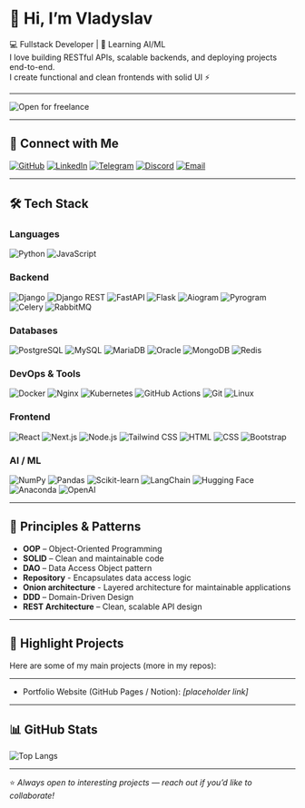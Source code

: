 # 👋 Hi, I’m Vladyslav

💻 Fullstack Developer | 🚀 Learning AI/ML  
I love building RESTful APIs, scalable backends, and deploying projects end-to-end.  
I create functional and clean frontends with solid UI ⚡

---

![Open for freelance](https://img.shields.io/badge/Status-Open%20for%20freelance-brightgreen?style=flat-square)

---

## 🔗 Connect with Me
[![GitHub](https://img.shields.io/badge/GitHub-181717?style=for-the-badge&logo=github)](https://github.com/vladyslav-yarko)
[![LinkedIn](https://img.shields.io/badge/-LinkedIn-0A66C2?style=for-the-badge&logo=linkedin&logoColor=white)](https://www.linkedin.com/in/vladyslav-yarko/)
[![Telegram](https://img.shields.io/badge/Telegram-0088CC?style=for-the-badge&logo=telegram&logoColor=white)](https://t.me/Vladyslav_Yarko)
[![Discord](https://img.shields.io/badge/Discord-5865F2?style=for-the-badge&logo=discord&logoColor=white)](https://discordapp.com/users/vladyslav_yarko)
[![Email](https://img.shields.io/badge/Email-D14836?style=for-the-badge&logo=gmail&logoColor=white)](mailto:vladislavv44444@gmail.com)

---

## 🛠 Tech Stack

### **Languages**
![Python](https://img.shields.io/badge/Python-3776AB?style=flat-square&logo=python&logoColor=white)
![JavaScript](https://img.shields.io/badge/JavaScript-F7DF1E?style=flat-square&logo=javascript&logoColor=black)

### **Backend**
![Django](https://img.shields.io/badge/Django-092E20?style=flat-square&logo=django)
![Django REST](https://img.shields.io/badge/DRF-FF1709?style=flat-square&logo=django&logoColor=white)
![FastAPI](https://img.shields.io/badge/FastAPI-005571?style=flat-square&logo=fastapi&logoColor=white)
![Flask](https://img.shields.io/badge/Flask-000000?style=flat-square&logo=flask)
![Aiogram](https://img.shields.io/badge/Aiogram-2C2D72?style=flat-square&logo=telegram)
![Pyrogram](https://img.shields.io/badge/Pyrogram-008080?style=flat-square&logo=python&logoColor=white)
![Celery](https://img.shields.io/badge/Celery-37814A?style=flat-square&logo=celery)
![RabbitMQ](https://img.shields.io/badge/RabbitMQ-FF6600?style=flat-square&logo=rabbitmq&logoColor=white)

### **Databases**
![PostgreSQL](https://img.shields.io/badge/PostgreSQL-336791?style=flat-square&logo=postgresql&logoColor=white)
![MySQL](https://img.shields.io/badge/MySQL-4479A1?style=flat-square&logo=mysql&logoColor=white)
![MariaDB](https://img.shields.io/badge/MariaDB-003545?style=flat-square&logo=mariadb)
![Oracle](https://img.shields.io/badge/-Oracle-F80000?style=flat-square&logo=oracle&logoColor=white)
![MongoDB](https://img.shields.io/badge/MongoDB-13aa52?style=flat-square&logo=mongodb&logoColor=white)
![Redis](https://img.shields.io/badge/Redis-DC382D?style=flat-square&logo=redis)

### **DevOps & Tools**
![Docker](https://img.shields.io/badge/Docker-2496ED?style=flat-square&logo=docker&logoColor=white)
![Nginx](https://img.shields.io/badge/Nginx-009639?style=flat-square&logo=nginx)
![Kubernetes](https://img.shields.io/badge/Kubernetes-326CE5?style=flat-square&logo=kubernetes&logoColor=white)
![GitHub Actions](https://img.shields.io/badge/CI/CD-2088FF?style=flat-square&logo=githubactions&logoColor=white)
![Git](https://img.shields.io/badge/Git-F05032?style=flat-square&logo=git&logoColor=white)
![Linux](https://img.shields.io/badge/Linux-FCC624?style=flat-square&logo=linux&logoColor=black)

### **Frontend**
![React](https://img.shields.io/badge/React-20232A?style=flat-square&logo=react)
![Next.js](https://img.shields.io/badge/Next.js-000000?style=flat-square&logo=nextdotjs)
![Node.js](https://img.shields.io/badge/Node.js-339933?style=flat-square&logo=node.js&logoColor=white)
![Tailwind CSS](https://img.shields.io/badge/Tailwind%20CSS-38B2AC?style=flat-square&logo=tailwindcss&logoColor=white)
![HTML](https://img.shields.io/badge/HTML-E34F26?style=flat-square&logo=html5&logoColor=white)
![CSS](https://img.shields.io/badge/CSS-1572B6?style=flat-square&logo=css&logoColor=white)
![Bootstrap](https://img.shields.io/badge/Bootstrap-563D7C?style=flat-square&logo=bootstrap&logoColor=white)

### **AI / ML**
![NumPy](https://img.shields.io/badge/Numpy-013243?style=flat-square&logo=numpy)
![Pandas](https://img.shields.io/badge/Pandas-150458?style=flat-square&logo=pandas)
![Scikit-learn](https://img.shields.io/badge/Scikit--learn-F7931E?style=flat-square&logo=scikit-learn&logoColor=white)
![LangChain](https://img.shields.io/badge/LangChain-000000?style=flat-square&logo=langchain&logoColor=white)
![Hugging Face](https://img.shields.io/badge/Hugging%20Face-FF4F00?style=flat-square&logo=huggingface&logoColor=white)
![Anaconda](https://img.shields.io/badge/Anaconda-44A833?style=flat-square&logo=anaconda&logoColor=white)
![OpenAI](https://img.shields.io/badge/OpenAI-000000?style=flat-square&logo=openai&logoColor=white)

---

## 📐 Principles & Patterns
- **OOP** – Object-Oriented Programming  
- **SOLID** – Clean and maintainable code  
- **DAO** – Data Access Object pattern
- **Repository** - Encapsulates data access logic
- **Onion architecture** - Layered architecture for maintainable applications
- **DDD** – Domain-Driven Design  
- **REST Architecture** – Clean, scalable API design  

---

## 🚀 Highlight Projects
Here are some of my main projects (more in my repos):

---

- Portfolio Website (GitHub Pages / Notion): *[placeholder link]*  

---

## 📊 GitHub Stats

![Top Langs](https://github-readme-stats.vercel.app/api/top-langs/?username=vladyslav-yarko&layout=compact&theme=radical)  

---
⭐️ *Always open to interesting projects — reach out if you’d like to collaborate!*

